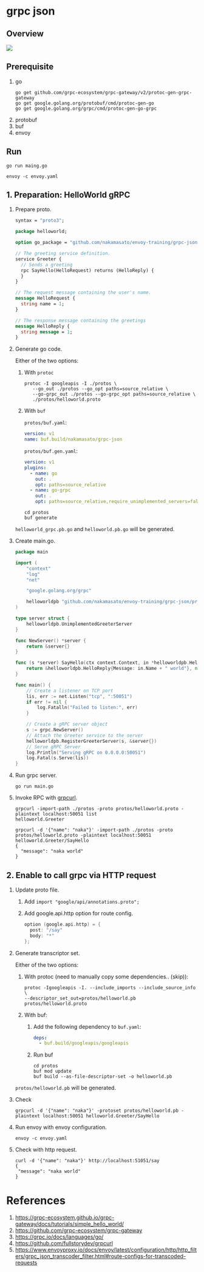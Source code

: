 # grpc json

## Overview

![](diagram.drawio.svg)

## Prerequisite

1. go
    ```
    go get github.com/grpc-ecosystem/grpc-gateway/v2/protoc-gen-grpc-gateway
    go get google.golang.org/protobuf/cmd/protoc-gen-go
    go get google.golang.org/grpc/cmd/protoc-gen-go-grpc
    ```
1. protobuf
1. buf
1. envoy

## Run

```
go run maing.go
```

```
envoy -c envoy.yaml
```

## 1. Preparation: HelloWorld gRPC

1. Prepare proto.

    ```protobuf
    syntax = "proto3";

    package helloworld;

    option go_package = "github.com/nakamasato/envoy-training/grpc-json";

    // The greeting service definition.
    service Greeter {
      // Sends a greeting
      rpc SayHello(HelloRequest) returns (HelloReply) {
      }
    }

    // The request message containing the user's name.
    message HelloRequest {
      string name = 1;
    }

    // The response message containing the greetings
    message HelloReply {
      string message = 1;
    }
    ```

1. Generate go code.

    Either of the two options:

    1. With `protoc`

        ```
        protoc -I googleapis -I ./protos \
           --go_out ./protos --go_opt paths=source_relative \
           --go-grpc_out ./protos --go-grpc_opt paths=source_relative \
           ./protos/helloworld.proto
        ```

    1. With `buf`

        `protos/buf.yaml`:

        ```yaml
        version: v1
        name: buf.build/nakamasato/grpc-json
        ```

        `protos/buf.gen.yaml`:

        ```yaml
        version: v1
        plugins:
          - name: go
            out: .
            opt: paths=source_relative
          - name: go-grpc
            out: .
            opt: paths=source_relative,require_unimplemented_servers=false
        ```


        ```
        cd protos
        buf generate
        ```

    `helloworld_grpc.pb.go` and `helloworld.pb.go` will be generated.

1. Create main.go.

    ```go
    package main

    import (
        "context"
        "log"
        "net"

        "google.golang.org/grpc"

        helloworldpb "github.com/nakamasato/envoy-training/grpc-json/protos"
    )

    type server struct {
        helloworldpb.UnimplementedGreeterServer
    }

    func NewServer() *server {
        return &server{}
    }

    func (s *server) SayHello(ctx context.Context, in *helloworldpb.HelloRequest) (*helloworldpb.HelloReply, error) {
        return &helloworldpb.HelloReply{Message: in.Name + " world"}, nil
    }

    func main() {
        // Create a listener on TCP port
        lis, err := net.Listen("tcp", ":50051")
        if err != nil {
            log.Fatalln("Failed to listen:", err)
        }

        // Create a gRPC server object
        s := grpc.NewServer()
        // Attach the Greeter service to the server
        helloworldpb.RegisterGreeterServer(s, &server{})
        // Serve gRPC Server
        log.Println("Serving gRPC on 0.0.0.0:50051")
        log.Fatal(s.Serve(lis))
    }
    ```

1. Run grpc server.

    ```
    go run main.go
    ```

1. Invoke RPC with [grpcurl](https://github.com/fullstorydev/grpcurl).

    ```
    grpcurl -import-path ./protos -proto protos/helloworld.proto -plaintext localhost:50051 list
    helloworld.Greeter
    ```

    ```
    grpcurl -d '{"name": "naka"}' -import-path ./protos -proto protos/helloworld.proto -plaintext localhost:50051 helloworld.Greeter/SayHello
    {
      "message": "naka world"
    }
    ```

## 2. Enable to call grpc via HTTP request

1. Update proto file.

    1. Add `import "google/api/annotations.proto";`
    1. Add google.api.http option for route config.

        ```go
        option (google.api.http) = {
          post: "/say"
          body: "*"
        };
        ```

1. Generate transcriptor set.

    Either of the two options:

    1. With protoc (need to manually copy some dependencies.. (skip)):

        ```
        protoc -Igoogleapis -I. --include_imports --include_source_info \
        --descriptor_set_out=protos/helloworld.pb protos/helloworld.proto
        ```

    1. With buf:

        1. Add the following dependency to `buf.yaml`:

            ```yaml
            deps:
              - buf.build/googleapis/googleapis
            ```

        1. Run buf

            ```
            cd protos
            buf mod update
            buf build --as-file-descriptor-set -o helloworld.pb
            ```

    `protos/helloworld.pb` will be generated.

1. Check

    ```
    grpcurl -d '{"name": "naka"}' -protoset protos/helloworld.pb -plaintext localhost:50051 helloworld.Greeter/SayHello
    ```

1. Run envoy with envoy configuration.

    ```
    envoy -c envoy.yaml
    ```

1. Check with http request.

    ```
    curl -d '{"name": "naka"}' http://localhost:51051/say
    {
     "message": "naka world"
    }
    ```


# References
1. https://grpc-ecosystem.github.io/grpc-gateway/docs/tutorials/simple_hello_world/
1. https://github.com/grpc-ecosystem/grpc-gateway
1. https://grpc.io/docs/languages/go/
1. https://github.com/fullstorydev/grpcurl
1. https://www.envoyproxy.io/docs/envoy/latest/configuration/http/http_filters/grpc_json_transcoder_filter.html#route-configs-for-transcoded-requests
